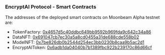 ### EncryptAI Protocol - Smart Contracts

The addresses of the deployed smart contracts on Moonbeam Alpha testnet are:

- TokenFactory: [0x4657d5c40ddbc649bb9592b969fda9c642c34a86](https://moonbase.moonscan.io/tx/0x5ce067563d89cb6686b2a091155970571a1ed56ee72f220f437cb5a7bdce32b0)
- DataNFT:  [0x691047cb7ec30a5a8cd0455a31de688cde558b02](https://moonbase.moonscan.io/tx/0xc68455c635a004e096dd36dfe47676c815c52fde37ea65b85e2e90942b0ce845)
- ModelNFT: [0x7be826db0b2544d254ec3bb0230b8caa9b5ac2d1](https://moonbase.moonscan.io/tx/0xedf0687077a3587338ff2d7287d23180a09afd61142bf6ac5990132e6ba834ca)
- EncryptAIToken: [0x6adb1da04040b7b1389fbc922b239170c86d66cf](https://moonbase.moonscan.io/tx/0x2f5b4dd6a9f98528c6b4995d11f35e71407e8f003b296c0ebba32ae61bcc6477)